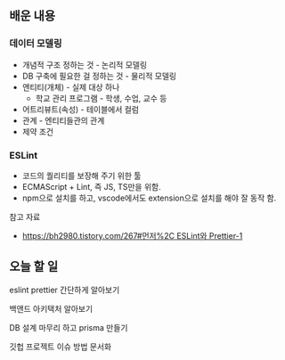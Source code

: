 
## 배운 내용


### 데이터 모델링

- 개념적 구조 정하는 것  - 논리적 모델링
- DB 구축에 필요한 걸 정하는 것 - 물리적 모델링
- 앤티티(개체) - 실제 대상 하나
	- 학교 관리 프로그램 - 학생, 수업, 교수 등
- 어트리뷰트(속성) - 테이블에서 컬럼
- 관계 - 엔티티들관의 관계
- 제약 조건

### ESLint

- 코드의 퀄리티를 보장해 주기 위한 툴
- ECMAScript + Lint, 즉 JS, TS만을 위함.
- npm으로 설치를 하고, vscode에서도 extension으로 설치를 해야 잘 동작 함.

참고 자료

- [https://bh2980.tistory.com/267#먼저%2C ESLint와 Prettier-1](https://bh2980.tistory.com/267#%EB%A8%BC%EC%A0%80%2C%20ESLint%EC%99%80%20Prettier-1)

## 오늘 할 일


eslint prettier 간단하게 알아보기


백앤드 아키택처 알아보기


DB 설계 마무리 하고 prisma 만들기


깃헙 프로젝트 이슈 방법 문서화

